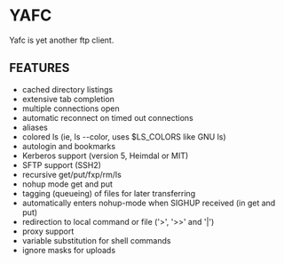YAFC
====

Yafc is yet another ftp client.


FEATURES
--------

* cached directory listings
* extensive tab completion
* multiple connections open
* automatic reconnect on timed out connections
* aliases
* colored ls (ie, ls --color, uses $LS_COLORS like GNU ls)
* autologin and bookmarks
* Kerberos support (version 5, Heimdal or MIT)
* SFTP support (SSH2)
* recursive get/put/fxp/rm/ls
* nohup mode get and put
* tagging (queueing) of files for later transferring
* automatically enters nohup-mode when SIGHUP received (in get and put)
* redirection to local command or file ('>', '>>' and '|')
* proxy support
* variable substitution for shell commands
* ignore masks for uploads
